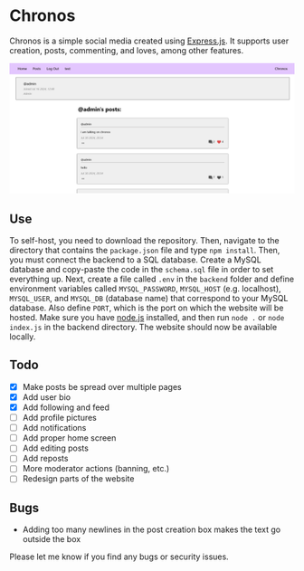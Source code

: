 # Chronos
Chronos is a simple social media created using [Express.js](https://github.com/expressjs/express). It supports user creation, posts, commenting, and loves, among other features.

<img src="./frontend/public/images/screenshot.png" width="800"/>

## Use
To self-host, you need to download the repository. Then, navigate to the directory that contains the `package.json` file and type `npm install`. Then, you must connect the backend to a SQL database. Create a MySQL database and copy-paste the code in the `schema.sql` file in order to set everything up. Next, create a file called `.env` in the `backend` folder and define environment variables called `MYSQL_PASSWORD`, `MYSQL_HOST` (e.g. localhost), `MYSQL_USER`, and `MYSQL_DB` (database name) that correspond to your MySQL database. Also define `PORT`, which is the port on which the website will be hosted. Make sure you have [node.js](https://nodejs.org/en) installed, and then run `node .` or `node index.js` in the backend directory. The website should now be available locally.

## Todo
- [x] Make posts be spread over multiple pages
- [x] Add user bio
- [x] Add following and feed
- [ ] Add profile pictures
- [ ] Add notifications
- [ ] Add proper home screen
- [ ] Add editing posts
- [ ] Add reposts
- [ ] More moderator actions (banning, etc.)
- [ ] Redesign parts of the website

## Bugs
- Adding too many newlines in the post creation box makes the text go outside the box

Please let me know if you find any bugs or security issues.